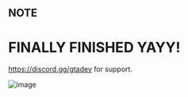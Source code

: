 ## NOTE
# FINALLY FINISHED YAYY!
https://discord.gg/gtadev for support.

![image](https://github.com/Codyshep/FiveM-ESX-Boss-Menu-FREE/assets/58715617/6461e483-cf9e-4350-acb5-392aff9ae1db)
